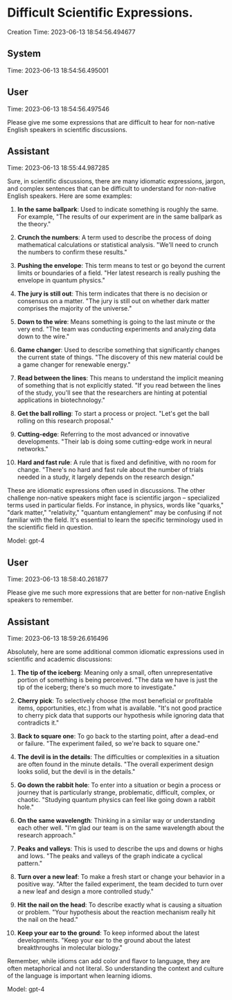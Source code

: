 # Difficult Scientific Expressions.

Creation Time: 2023-06-13 18:54:56.494677

## System

Time: 2023-06-13 18:54:56.495001



## User

Time: 2023-06-13 18:54:56.497546

Please give me some expressions that are difficult to hear for non-native English speakers in scientific discussions.

## Assistant

Time: 2023-06-13 18:55:44.987285

Sure, in scientific discussions, there are many idiomatic expressions, jargon, and complex sentences that can be difficult to understand for non-native English speakers. Here are some examples:

1. **In the same ballpark**: Used to indicate something is roughly the same. For example, "The results of our experiment are in the same ballpark as the theory."

2. **Crunch the numbers**: A term used to describe the process of doing mathematical calculations or statistical analysis. "We'll need to crunch the numbers to confirm these results."

3. **Pushing the envelope**: This term means to test or go beyond the current limits or boundaries of a field. "Her latest research is really pushing the envelope in quantum physics."

4. **The jury is still out**: This term indicates that there is no decision or consensus on a matter. "The jury is still out on whether dark matter comprises the majority of the universe."

5. **Down to the wire**: Means something is going to the last minute or the very end. "The team was conducting experiments and analyzing data down to the wire."

6. **Game changer**: Used to describe something that significantly changes the current state of things. "The discovery of this new material could be a game changer for renewable energy."

7. **Read between the lines**: This means to understand the implicit meaning of something that is not explicitly stated. "If you read between the lines of the study, you'll see that the researchers are hinting at potential applications in biotechnology."

8. **Get the ball rolling**: To start a process or project. "Let's get the ball rolling on this research proposal."

9. **Cutting-edge**: Referring to the most advanced or innovative developments. "Their lab is doing some cutting-edge work in neural networks."

10. **Hard and fast rule**: A rule that is fixed and definitive, with no room for change. "There's no hard and fast rule about the number of trials needed in a study, it largely depends on the research design."

These are idiomatic expressions often used in discussions. The other challenge non-native speakers might face is scientific jargon – specialized terms used in particular fields. For instance, in physics, words like "quarks," "dark matter," "relativity," "quantum entanglement" may be confusing if not familiar with the field. It's essential to learn the specific terminology used in the scientific field in question.

Model: gpt-4

## User

Time: 2023-06-13 18:58:40.261877

Please give me such more expressions that are better for non-native English speakers to remember.

## Assistant

Time: 2023-06-13 18:59:26.616496

Absolutely, here are some additional common idiomatic expressions used in scientific and academic discussions:

1. **The tip of the iceberg**: Meaning only a small, often unrepresentative portion of something is being perceived. "The data we have is just the tip of the iceberg; there's so much more to investigate."

2. **Cherry pick**: To selectively choose (the most beneficial or profitable items, opportunities, etc.) from what is available. "It's not good practice to cherry pick data that supports our hypothesis while ignoring data that contradicts it."

3. **Back to square one**: To go back to the starting point, after a dead-end or failure. "The experiment failed, so we're back to square one."

4. **The devil is in the details**: The difficulties or complexities in a situation are often found in the minute details. "The overall experiment design looks solid, but the devil is in the details."

5. **Go down the rabbit hole**: To enter into a situation or begin a process or journey that is particularly strange, problematic, difficult, complex, or chaotic. "Studying quantum physics can feel like going down a rabbit hole."

6. **On the same wavelength**: Thinking in a similar way or understanding each other well. "I'm glad our team is on the same wavelength about the research approach."

7. **Peaks and valleys**: This is used to describe the ups and downs or highs and lows. "The peaks and valleys of the graph indicate a cyclical pattern."

8. **Turn over a new leaf**: To make a fresh start or change your behavior in a positive way. "After the failed experiment, the team decided to turn over a new leaf and design a more controlled study."

9. **Hit the nail on the head**: To describe exactly what is causing a situation or problem. "Your hypothesis about the reaction mechanism really hit the nail on the head."

10. **Keep your ear to the ground**: To keep informed about the latest developments. "Keep your ear to the ground about the latest breakthroughs in molecular biology."

Remember, while idioms can add color and flavor to language, they are often metaphorical and not literal. So understanding the context and culture of the language is important when learning idioms.

Model: gpt-4